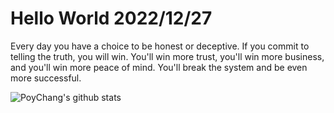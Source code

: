 # Hello World 2022/12/27

Every day you have a choice to be honest or deceptive. If you commit to telling the truth, you will win. You'll win more trust, you'll win more business, and you'll win more peace of mind. You'll break the system and be even more successful.

![PoyChang's github stats](https://github-readme-stats.vercel.app/api?username=poychang&show_icons=true&theme=dracula)
